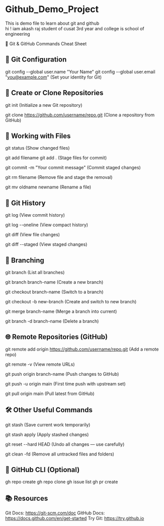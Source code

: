 # Github_Demo_Project
This is demo file to learn about git and github
<br>
hi ! iam akash raj student of cusat 3rd year and college is school of engineering
<br>

🚀 Git & GitHub Commands Cheat Sheet

🔧 Git Configuration
--------------------
git config --global user.name "Your Name"
git config --global user.email "you@example.com"
(Set your identity for Git)

📁 Create or Clone Repositories
-------------------------------
git init
(Initialize a new Git repository)

git clone https://github.com/username/repo.git
(Clone a repository from GitHub)

📄 Working with Files
---------------------
git status
(Show changed files)

git add filename
git add .
(Stage files for commit)

git commit -m "Your commit message"
(Commit staged changes)

git rm filename
(Remove file and stage the removal)

git mv oldname newname
(Rename a file)

📜 Git History
--------------
git log
(View commit history)

git log --oneline
(View compact history)

git diff
(View file changes)

git diff --staged
(View staged changes)

🔄 Branching
------------
git branch
(List all branches)

git branch branch-name
(Create a new branch)

git checkout branch-name
(Switch to a branch)

git checkout -b new-branch
(Create and switch to new branch)

git merge branch-name
(Merge a branch into current)

git branch -d branch-name
(Delete a branch)

🌐 Remote Repositories (GitHub)
-------------------------------
git remote add origin https://github.com/username/repo.git
(Add a remote repo)

git remote -v
(View remote URLs)

git push origin branch-name
(Push changes to GitHub)

git push -u origin main
(First time push with upstream set)

git pull origin main
(Pull latest from GitHub)

🛠️ Other Useful Commands
-------------------------
git stash
(Save current work temporarily)

git stash apply
(Apply stashed changes)

git reset --hard HEAD
(Undo all changes — use carefully)

git clean -fd
(Remove all untracked files and folders)

🧠 GitHub CLI (Optional)
------------------------
gh repo create
gh repo clone
gh issue list
gh pr create

📚 Resources
------------
Git Docs: https://git-scm.com/doc
GitHub Docs: https://docs.github.com/en/get-started
Try Git: https://try.github.io

